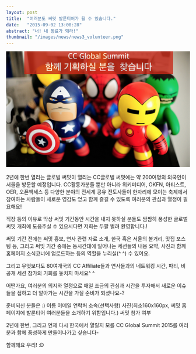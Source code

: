 ```yaml
---
layout: post
title:  "여러분도 써밋 발룬티어가 될 수 있습니다."
date:   "2015-09-02 13:00:28"
abstract: "너! 내 동료가 돼라!" 
thumbnail: "/images/news/news3_volunteer.png"
---
```


!['잡아와'](/images/news/news3_volunteer.png)

2년에 한번 열리는 글로벌 써밋이 열리는 CC글로벌 써밋에는 약 200여명의 외국인이 서울을 방문할 예정입니다. 
CC활동가분들 뿐만 아니라 위키미디어, OKFN, 아티스트, OER, 오픈액세스 등 다양한 분야의 전세계 공유 전도사들이 한자리에 모이는 축제에서 참여하는 사람들이 새로운 영감도 얻고 함께 즐길 수 있도록 여러분의 관심과 열정이 필요해요!

직장 등의 이유로 막상 써밋 기간동안 시간을 내지 못하실 분들도 짬짬히 풍성한 글로벌 써밋 개최에 도움주실 수 있으시다면 저희는 두팔 벌려 환영합니다.! 

써밋 기간 전에는 써밋 홍보, 연사 관련 자료 소개, 한국 혹은 서울의 볼거리, 맛집 포스팅 등, 그리고 써밋 기간 중에는 동시간대에 일어나는 세션들의 내용 요약, 사진과 함께 홈페이지 소식코너에 업로드하는 등의 역할을 누리실(^ ^) 수 있어요.

그리고 무엇보다도 80여개국의 CC Affiliate들과 연사들과의 네트워킹 시간, 파티, 비공개 세션 참가의 기회를 놓치지 마세요^ ^

어떤가요, 여러분의 의지와 열정으로 매일 조금의 관심과 시간을 투자해서 새로운 이슈들을 접하고 더 알아가는 시간을 가질 준비가 되셨나요-?


준비되신 분들은 :)
이름
이메일
연락처
소속(선택사항)
사진(최소160x160px, 써밋 홈페이지에 발룬티어 여러분들을 소개하기 위함입니다.)
써밋 참가 여부


2년에 한번, 그리고 언제 다시 한국에서 열릴지 모를 CC Global Summit 2015를 여러분과 함께 풍성하게 만들어나가고 싶습니다-

함께해요 우리! :D